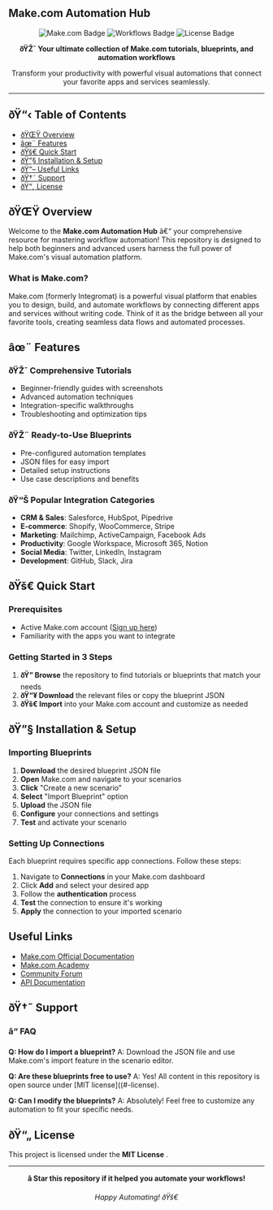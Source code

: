 ## Make.com Automation Hub

<div align="center">
  <img src="https://img.shields.io/badge/Make.com-Automation-6366f1?style=for-the-badge&logo=make&logoColor=white" alt="Make.com Badge">
  <img src="https://img.shields.io/badge/Workflows-Ready--to--Use-00d9ff?style=for-the-badge" alt="Workflows Badge">
  <img src="https://img.shields.io/badge/License-MIT-green?style=for-the-badge" alt="License Badge">
</div>

<p align="center">
  <strong>ðŸŽ¯ Your ultimate collection of Make.com tutorials, blueprints, and automation workflows</strong>
</p>

<p align="center">
  Transform your productivity with powerful visual automations that connect your favorite apps and services seamlessly.
</p>

---

## ðŸ“‹ Table of Contents

- [ðŸŒŸ Overview](#-overview)
- [âœ¨ Features](#-features)
- [ðŸš€ Quick Start](#-quick-start)
- [ðŸ”§ Installation & Setup](#-installation--setup)
- [ðŸ“– Useful Links](#-useful-links)
- [ðŸ†˜ Support](#-support)
- [ðŸ“„ License](#-license)

## ðŸŒŸ Overview

Welcome to the **Make.com Automation Hub** â€“ your comprehensive resource for mastering workflow automation! This repository is designed to help both beginners and advanced users harness the full power of Make.com's visual automation platform.

### What is Make.com?

Make.com (formerly Integromat) is a powerful visual platform that enables you to design, build, and automate workflows by connecting different apps and services without writing code. Think of it as the bridge between all your favorite tools, creating seamless data flows and automated processes.

## âœ¨ Features

### ðŸŽ¯ **Comprehensive Tutorials**
- Beginner-friendly guides with screenshots
- Advanced automation techniques
- Integration-specific walkthroughs
- Troubleshooting and optimization tips

### ðŸŽ¨ **Ready-to-Use Blueprints**
- Pre-configured automation templates
- JSON files for easy import
- Detailed setup instructions
- Use case descriptions and benefits

### ðŸ“Š **Popular Integration Categories**
- **CRM & Sales**: Salesforce, HubSpot, Pipedrive
- **E-commerce**: Shopify, WooCommerce, Stripe
- **Marketing**: Mailchimp, ActiveCampaign, Facebook Ads
- **Productivity**: Google Workspace, Microsoft 365, Notion
- **Social Media**: Twitter, LinkedIn, Instagram
- **Development**: GitHub, Slack, Jira

## ðŸš€ Quick Start

### Prerequisites
- Active Make.com account ([Sign up here](https://make.com))
- Familiarity with the apps you want to integrate

### Getting Started in 3 Steps

1. **ðŸ” Browse** the repository to find tutorials or blueprints that match your needs
2. **ðŸ“¥ Download** the relevant files or copy the blueprint JSON
3. **ðŸš€ Import** into your Make.com account and customize as needed

## ðŸ”§ Installation & Setup

### Importing Blueprints

1. **Download** the desired blueprint JSON file
2. **Open** Make.com and navigate to your scenarios
3. **Click** "Create a new scenario"
4. **Select** "Import Blueprint" option
5. **Upload** the JSON file
6. **Configure** your connections and settings
7. **Test** and activate your scenario

### Setting Up Connections

Each blueprint requires specific app connections. Follow these steps:

1. Navigate to **Connections** in your Make.com dashboard
2. Click **Add** and select your desired app
3. Follow the **authentication** process
4. **Test** the connection to ensure it's working
5. **Apply** the connection to your imported scenario

## Useful Links
- [Make.com Official Documentation](https://make.com/en/help)
- [Make.com Academy](https://academy.make.com)
- [Community Forum](https://community.make.com)
- [API Documentation](https://make.com/en/api-documentation)

## ðŸ†˜ Support

### â“ **FAQ**
**Q: How do I import a blueprint?**
A: Download the JSON file and use Make.com's import feature in the scenario editor.

**Q: Are these blueprints free to use?**
A: Yes! All content in this repository is open source under [MIT license]((#-license).

**Q: Can I modify the blueprints?**
A: Absolutely! Feel free to customize any automation to fit your specific needs.

## ðŸ“„ License

This project is licensed under the **MIT License** .

---

<div align="center">
  <p><strong>â­ Star this repository if it helped you automate your workflows!</strong></p>
  <p><em>Happy Automating! ðŸš€</em></p>
</div>